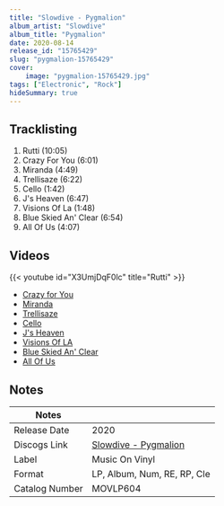```yaml
---
title: "Slowdive - Pygmalion"
album_artist: "Slowdive"
album_title: "Pygmalion"
date: 2020-08-14
release_id: "15765429"
slug: "pygmalion-15765429"
cover:
    image: "pygmalion-15765429.jpg"
tags: ["Electronic", "Rock"]
hideSummary: true
---
```


## Tracklisting
1. Rutti (10:05)
2. Crazy For You (6:01)
3. Miranda (4:49)
4. Trellisaze (6:22)
5. Cello (1:42)
6. J's Heaven (6:47)
7. Visions Of La (1:48)
8. Blue Skied An' Clear (6:54)
9. All Of Us (4:07)

## Videos
{{< youtube id="X3UmjDqF0lc" title="Rutti" >}}
- [Crazy for You](https://www.youtube.com/watch?v=fb4MRvJ6NXw)
- [Miranda](https://www.youtube.com/watch?v=D5BuFce-Ro4)
- [Trellisaze](https://www.youtube.com/watch?v=oDEG7-MKaTI)
- [Cello](https://www.youtube.com/watch?v=cjpxk3vL8iY)
- [J's Heaven](https://www.youtube.com/watch?v=Rrwdr7B_wtk)
- [Visions Of LA](https://www.youtube.com/watch?v=HnDpEOfQONk)
- [Blue Skied An' Clear](https://www.youtube.com/watch?v=mrbFB_vTvHg)
- [All Of Us](https://www.youtube.com/watch?v=kYeMBYsEWRo)

## Notes

| Notes          |             |
| ---------------| ----------- |
| Release Date   | 2020 |
| Discogs Link   | [Slowdive - Pygmalion](https://www.discogs.com/release/15765429) |
| Label          | Music On Vinyl |
| Format         | LP, Album, Num, RE, RP, Cle |
| Catalog Number | MOVLP604 |

